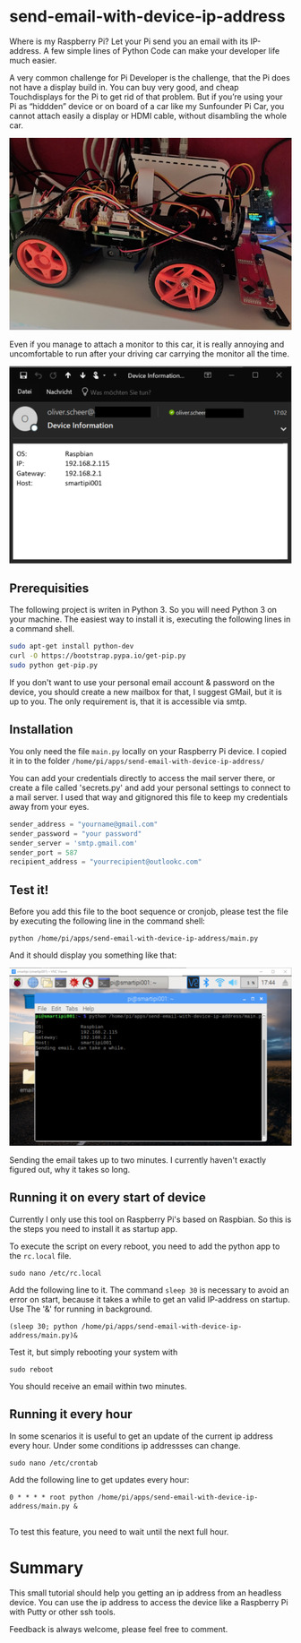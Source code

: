 # send-email-with-device-ip-address

Where is my Raspberry Pi? Let your Pi send you an email with its IP-address. A few simple lines of Python Code can make your developer life much easier.

A very common challenge for Pi Developer is the challenge, that the Pi does not have a display build in. You can buy very good, and cheap Touchdisplays for the Pi to get rid of that problem. But if you’re using your Pi as “hiddden” device or on board of a car like my Sunfounder Pi Car, you cannot attach easily a display or HDMI cable, without disambling the whole car.

![Sunfounder Raspberry Pi Car](/images/picar.jpeg)

Even if you manage to attach a monitor to this car, it is really annoying and uncomfortable to run after your driving car carrying the monitor all the time.

![Email from my car](/images/email.png)

## Prerequisities

The following project is writen in Python 3. So you will need Python 3 on your machine. The easiest way to install it is, executing the following lines in a command shell.

``` bash
sudo apt-get install python-dev
curl -O https://bootstrap.pypa.io/get-pip.py
sudo python get-pip.py
``` 

If you don't want to use your personal email account & password on the device, you should create a new mailbox for that, I suggest GMail, but it is up to you. The only requirement is, that it is accessible via smtp.

## Installation 

You only need the file ```main.py``` locally on your Raspberry Pi device. I copied it in to the folder `/home/pi/apps/send-email-with-device-ip-address/`

You can add your credentials directly to access the mail server there, or create a file called 'secrets.py' and add your personal settings to connect to a mail server. I used that way and gitignored this file to keep my credentials away from your eyes.

``` Python
sender_address = "yourname@gmail.com"
sender_password = "your password"
sender_server = 'smtp.gmail.com'
sender_port = 587
recipient_address = "yourrecipient@outlookc.com"
``` 

## Test it!

Before you add this file to the boot sequence or cronjob, please test the file by executing the following line in the command shell:

``` shell
python /home/pi/apps/send-email-with-device-ip-address/main.py
``` 

And it should display you something like that: 

![Output of Python App on Pi](/images/output.png)

Sending the email takes up to two minutes. I currently haven't exactly figured out, why it takes so long.

## Running it on every start of device

Currently I only use this tool on Raspberry Pi's based on Raspbian. So this is the steps you need to install it as startup app. 

To execute the script on every reboot, you need to add the python app to the `rc.local` file. 

``` shell
sudo nano /etc/rc.local 
``` 
Add the following line to it. The command `sleep 30` is necessary to avoid an error on start, because it takes a while to get an valid IP-address on startup. Use The '&' for running in background.

``` shell
(sleep 30; python /home/pi/apps/send-email-with-device-ip-address/main.py)&
```

Test it, but simply rebooting your system with 

```
sudo reboot
```

You should receive an email within two minutes. 

## Running it every hour

In some scenarios it is useful to get an update of the current ip address every hour. Under some conditions ip addressses can change. 

``` shell
sudo nano /etc/crontab
```

Add the following line to get updates every hour:
```
0 * * * * root python /home/pi/apps/send-email-with-device-ip-address/main.py &


```

To test this feature, you need to wait until the next full hour. 

# Summary

This small tutorial should help you getting an ip address from an headless device. You can use the ip address to access the device like a Raspberry Pi with Putty or other ssh tools.

Feedback is always welcome, please feel free to comment.

